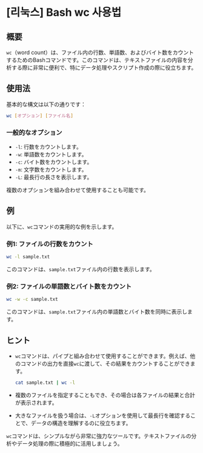 # [리눅스] Bash wc 사용법

## 概要
`wc`（word count）は、ファイル内の行数、単語数、およびバイト数をカウントするためのBashコマンドです。このコマンドは、テキストファイルの内容を分析する際に非常に便利で、特にデータ処理やスクリプト作成の際に役立ちます。

## 使用法
基本的な構文は以下の通りです：

```bash
wc [オプション] [ファイル名]
```

### 一般的なオプション
- `-l`: 行数をカウントします。
- `-w`: 単語数をカウントします。
- `-c`: バイト数をカウントします。
- `-m`: 文字数をカウントします。
- `-L`: 最長行の長さを表示します。

複数のオプションを組み合わせて使用することも可能です。

## 例
以下に、`wc`コマンドの実用的な例を示します。

### 例1: ファイルの行数をカウント
```bash
wc -l sample.txt
```
このコマンドは、`sample.txt`ファイル内の行数を表示します。

### 例2: ファイルの単語数とバイト数をカウント
```bash
wc -w -c sample.txt
```
このコマンドは、`sample.txt`ファイル内の単語数とバイト数を同時に表示します。

## ヒント
- `wc`コマンドは、パイプと組み合わせて使用することができます。例えば、他のコマンドの出力を直接`wc`に渡して、その結果をカウントすることができます。
  
  ```bash
  cat sample.txt | wc -l
  ```
  
- 複数のファイルを指定することもでき、その場合は各ファイルの結果と合計が表示されます。

- 大きなファイルを扱う場合は、`-L`オプションを使用して最長行を確認することで、データの構造を理解するのに役立ちます。

`wc`コマンドは、シンプルながら非常に強力なツールです。テキストファイルの分析やデータ処理の際に積極的に活用しましょう。